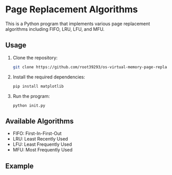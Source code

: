 # Page Replacement Algorithms

This is a Python program that implements various page replacement algorithms including FIFO, LRU, LFU, and MFU.

## Usage

1. Clone the repository:

   ```bash
   git clone https://github.com/root39293/os-virtual-memory-page-replacement
   ```

2. Install the required dependencies:

    ```bash
    pip install matplotlib
    ```
3. Run the program:

    ```
    python init.py
    ```

## Available Algorithms

- FIFO: First-In-First-Out
- LRU: Least Recently Used
- LFU: Least Frequently Used
- MFU: Most Frequently Used

## Example



